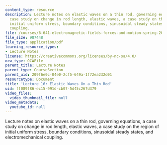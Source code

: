 ```yaml
---
content_type: resource
description: Lecture notes on elastic waves on a thin rod, governing equations, a
  case study on change in rod length, elastic waves, a case study on the region of
  initial uniform stress, boundary conditions, sinusoidal steady states, and electromechanical
  coupling.
file: /courses/6-641-electromagnetic-fields-forces-and-motion-spring-2005/ff089f86ec15991dcb075d45c267d379_lecture16.pdf
file_size: 987448
file_type: application/pdf
learning_resource_types:
- Lecture Notes
license: https://creativecommons.org/licenses/by-nc-sa/4.0/
ocw_type: OCWFile
parent_title: Lecture Notes
parent_type: CourseSection
parent_uid: 209f6e0c-04e0-2cf5-649a-1f72ea232d01
resourcetype: Document
title: 'Lecture 16: Elastic Waves On a Thin Rod'
uid: ff089f86-ec15-991d-cb07-5d45c267d379
video_files:
  video_thumbnail_file: null
video_metadata:
  youtube_id: null
---
```

Lecture notes on elastic waves on a thin rod, governing equations, a case study on change in rod length, elastic waves, a case study on the region of initial uniform stress, boundary conditions, sinusoidal steady states, and electromechanical coupling.